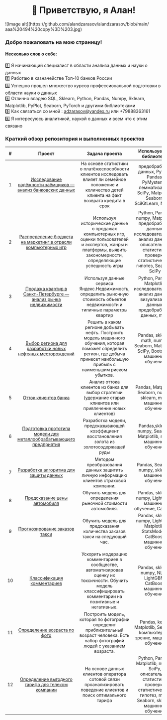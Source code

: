 <div align="center"> <h1>👋 Приветствую, я Алан!    </div>                                       
![Image alt](https://github.com/alandzarasov/alandzarasov/blob/main/ааа%20494%20copy%3D%203.jpg) 




### Добро пожаловать на мою страницу!


#### Несколько слов о себе:<br>
1️⃣ Я начинающий специалист в области анализа данных и науки о данных <br>
2️⃣ Работаю в казначействе Топ-10 банков России <br>
3️⃣ Успешно прошел множество курсов профессиональной подготовки в области науки о данных <br>
4️⃣ Отлично владею SQL, Sklearn, Python, Pandas, Numpy, Sklearn, Matplotlib, PyPlot, Seaborn, PyTorch и другими библиотеками  <br>
5️⃣ Как связаться со мной : <a href="adzarasov@yandex.ru">adzarasov@yandex.ru</a> или +79888363161<br>
6️⃣ Я интересуюсь аналитикой, наукой о данных и всем что с этим связано <br>
  

  ### Краткий обзор репозитория и выполненных проектов

|#| **Проект**       |**Задача проекта**          |**Используемые библиотеки** |
|:-:|:----------------:|:--------------------------:|:--------------------------:|
|1| <a href='https://github.com/alandzarasov/python_projects/tree/main/Protection%20of%20personal%20data%20of%20clients%C2%A0'> Исследование надёжности заёмщиков — анализ банковских данных  </a>  | На основе статистики о платёжеспособности клиентов исследовать влияет ли семейное положение и количество детей клиента на факт возврата кредита в срок | предобработка данных, Python, Pandas, PyMystem3, лемматизация, SciPy, Matplotlib, Seaborn, SciKitLearn, Numpy|
|2| <a href='https://github.com/alandzarasov/python_projects/tree/main/games'> Распределение бюджета на маркетинг в отрасли компьютерных игр  </a>  | Используя исторические данные о продажах компьютерных игр, оценки пользователей и экспертов, жанры и платформы, выявить закономерности, определяющие успешность игры | Python, Pandas, numpy, Matplotlib, предобработка данных, исследовательский анализ данных, описательная статистика, проверка статистических гипотез, Seaborn, SciPy |     
|3| <a href='https://github.com/alandzarasov/python_projects/tree/main/the%20sale%20of%20apartments'> Продажа квартир в Санкт-Петербурге — анализ рынка недвижимости </a>  | Используя данные сервиса Яндекс.Недвижимость, определить рыночную стоимость объектов недвижимости и типичные параметры квартир     | Python, Pandas, Matplotlib, исследовательский анализ данных, визуализация данных, предобработка данных, math |
|4| <a href='https://github.com/alandzarasov/python_projects/tree/main/Choosing%20the%20location%20for%20the%20well'> Выбор региона для разработки новых нефтяных месторождений </a> |Решить в каком регионе добывать нефть. Построить модель машинного обучения, которая поможет определить регион, где добыча принесет наибольшую прибыль с наименьшим риском убытков.   | Pandas, sklearn, math, numpy, Seaborn, Matplotlib, SciPy, Bootstrap, машинное обучение|
|5| <a href='https://github.com/alandzarasov/python_projects/tree/main/Customer%20outflow'> Отток клиентов банка | Анализ оттока клиентов из банка для выбор стратегии (удержание старых клиентов или привлечение новых клиентов) </a>  | Pandas, Matplotlib, Seaborn, numpy, sklearn, math, машинное обучение |
|6| <a href='https://github.com/alandzarasov/python_projects/tree/main/Recovery%20of%20gold%20from%20ore'> Подготовка прототипа модели для металлообрабатывающего предприятия </a> | Pазработка модели, предсказывающей коэффициент восстановления золота из золотосодержащей руды   | Pandas,sklearn, numpy, Seaborn, Matplotlib, math, машинное обучение |
|7| <a href='https://github.com/alandzarasov/python_projects/tree/main/Protection%20of%20personal%20data%20of%20clients'> Разработка алгоритма для защиты данных </a>  | Методом преобразования данных защитить личную информацию клиентов страховой компании.     | Pandas, Seaborn, numpy, sklearn, машинное обучение|
|8| <a href='https://github.com/alandzarasov/python_projects/tree/main/forecasting%20the%20cost%20of%20cars'> Предсказание цены автомобиля </a>  | Обучить модель для определения рыночной стоимости автомобиля.   |  Pandas, sklearn, numpy, LightGBM, машинное обучение, CatBoost |
|9| <a href='https://github.com/alandzarasov/python_projects/tree/main/Forecasting%20taxi%20orders'> Прогнозирование заказов такси </a>  | Обучить модель для предсказания количества заказов такси на следующий час.     | Pandas, sklearn, numpy, LightGBM, Matplotlib, StatsModels, CatBoost, машинное обучение|
|10| <a href='https://github.com/alandzarasov/python_projects/tree/main/classification%20of%20comments'> Классификация комментариев </a> | Ускорить модерацию комментариев в сообществе, автоматизировав оценку их токсичности. Обучить модель классифицировать комментарии на позитивные и негативные.    | Pandas, sklearn, numpy, NLTK, LightGBM, CatBoost, машинное обучение |
|11| <a href='https://github.com/alandzarasov/python_projects/tree/main/forecasting%20the%20age%20of%20buyers'> Определение возраста по фото </a>  | Построить модель, которая по фотографии определит приблизительный возраст человека. Есть набор фотографий людей с указанием возраста. | Pandas, keras, Matplotlib, Seaborn, kомпьютерное зрение, машинное обучение |
|12| <a href='https://github.com/alandzarasov/python_projects/tree/main/Recommendation%20of%20tariffs'> Определение выгодного тарифа для телеком компании </a> | На основе данных клиентов оператора сотовой связи проанализировать поведение клиентов и поиск оптимального тарифа   | Python, Pandas, Matplotlib, numpy, SciPy, описательная статистика, проверка статистических гипотез, math, Seaborn, sklearn, машинное обучение |  
  
  


